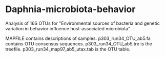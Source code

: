 # Daphnia-microbiota-behavior

Analysis of 16S OTUs for "Environmental sources of bacteria and genetic variation in behavior influence host-associated microbiota"

MAPFILE contains descriptions of samples. p303_run34_OTU_ab5.fa contains OTU consensus sequences. p303_run34_OTU_ab5.tre is the treefile. p303_run34_map97_ab5_utax.tab is the OTU table.
